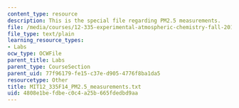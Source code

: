 ```yaml
---
content_type: resource
description: This is the special file regarding PM2.5 measurements.
file: /media/courses/12-335-experimental-atmospheric-chemistry-fall-2014/4808e1befdbec0c4a25b665fdedbd9aa_MIT12_335F14_PM2.5_measurements.txt
file_type: text/plain
learning_resource_types:
- Labs
ocw_type: OCWFile
parent_title: Labs
parent_type: CourseSection
parent_uid: 77f96179-fe15-c37e-d905-4776f8ba1da5
resourcetype: Other
title: MIT12_335F14_PM2.5_measurements.txt
uid: 4808e1be-fdbe-c0c4-a25b-665fdedbd9aa
---
```

